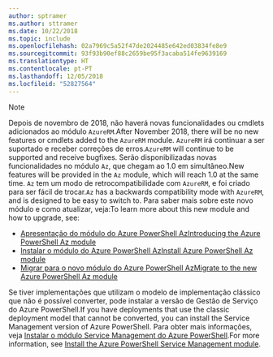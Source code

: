 ```yaml
---
author: sptramer
ms.author: sttramer
ms.date: 10/22/2018
ms.topic: include
ms.openlocfilehash: 02a7969c5a52f47de2024485e642ed03834fe8e9
ms.sourcegitcommit: 93f93b90ef88c2659be95f3acaba514fe9639169
ms.translationtype: HT
ms.contentlocale: pt-PT
ms.lasthandoff: 12/05/2018
ms.locfileid: "52827564"
---
```

> [!NOTE]
> 
> <span data-ttu-id="acf10-101">Depois de novembro de 2018, não haverá novas funcionalidades ou cmdlets adicionados ao módulo `AzureRM`.</span><span class="sxs-lookup"><span data-stu-id="acf10-101">After November 2018, there will be no new features or cmdlets added to the `AzureRM` module.</span></span> <span data-ttu-id="acf10-102">`AzureRM` irá continuar a ser suportado e receber correções de erros.</span><span class="sxs-lookup"><span data-stu-id="acf10-102">`AzureRM` will continue to be supported and receive bugfixes.</span></span> <span data-ttu-id="acf10-103">Serão disponibilizadas novas funcionalidades no módulo `Az`, que chegam ao 1.0 em simultâneo.</span><span class="sxs-lookup"><span data-stu-id="acf10-103">New features will be provided in the `Az` module, which will reach 1.0 at the same time.</span></span> <span data-ttu-id="acf10-104">`Az` tem um modo de retrocompatibilidade com `AzureRM`, e foi criado para ser fácil de trocar.</span><span class="sxs-lookup"><span data-stu-id="acf10-104">`Az` has a backwards compatibility mode with `AzureRM`, and is designed to be easy to switch to.</span></span> <span data-ttu-id="acf10-105">Para saber mais sobre este novo módulo e como atualizar, veja:</span><span class="sxs-lookup"><span data-stu-id="acf10-105">To learn more about this new module and how to upgrade, see:</span></span>
>
> * [<span data-ttu-id="acf10-106">Apresentação do módulo do Azure PowerShell Az</span><span class="sxs-lookup"><span data-stu-id="acf10-106">Introducing the Azure PowerShell Az module</span></span>](/powershell/azure/new-azureps-module-az)
> * [<span data-ttu-id="acf10-107">Instalar o módulo do Azure PowerShell Az</span><span class="sxs-lookup"><span data-stu-id="acf10-107">Install Azure PowerShell Az module</span></span>](/powershell/azure/install-az-ps)
> * [<span data-ttu-id="acf10-108">Migrar para o novo módulo do Azure PowerShell Az</span><span class="sxs-lookup"><span data-stu-id="acf10-108">Migrate to the new Azure PowerShell Az module</span></span>](/powershell/azure/migrate-from-azurerm-to-az)
>
> <span data-ttu-id="acf10-109">Se tiver implementações que utilizam o modelo de implementação clássico que não é possível converter, pode instalar a versão de Gestão de Serviço do Azure PowerShell.</span><span class="sxs-lookup"><span data-stu-id="acf10-109">If you have deployments that use the classic deployment model that cannot be converted, you can install the Service Management version of Azure PowerShell.</span></span> <span data-ttu-id="acf10-110">Para obter mais informações, veja [Instalar o módulo Service Management do Azure PowerShell](/powershell/azure/servicemanagement/install-azure-ps).</span><span class="sxs-lookup"><span data-stu-id="acf10-110">For more information, see [Install the Azure PowerShell Service Management module](/powershell/azure/servicemanagement/install-azure-ps).</span></span>
